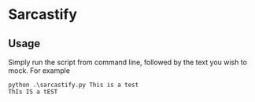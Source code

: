 # Sarcastify

## Usage

Simply run the script from command line, followed by the text you wish to mock.  For example

```
python .\sarcastify.py This is a test
ThIs IS a tEST
```
